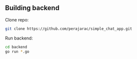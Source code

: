 ## Building backend

Clone repo:

```bash
git clone https://github.com/perajarac/simple_chat_app.git
```

Run backend:

```bash
cd backend
go run *.go
```
